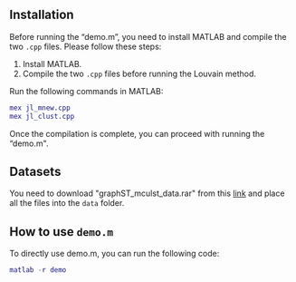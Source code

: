 Installation
------------

Before running the “demo.m”, you need to install MATLAB and compile the two `.cpp` files. Please follow these steps:

1. Install MATLAB.
2. Compile the two `.cpp` files before running the Louvain method.

Run the following commands in MATLAB:

```matlab
mex jl_mnew.cpp
mex jl_clust.cpp
```

Once the compilation is complete, you can proceed with running the  “demo.m".


Datasets 
-------------------
You need to download "graphST_mculst_data.rar" from this [link](https://drive.google.com/file/d/1w1Ghtt7mq5qHvD6DQ-vJKLTKvZ-oxrpz/view?usp=sharing) and place all the files into the `data` folder.


How to use `demo.m`
-------------------
To directly use demo.m, you can run the following code:
```matlab
matlab -r demo
```
